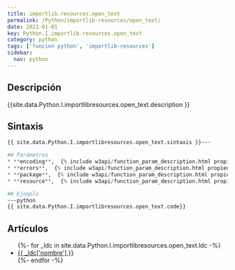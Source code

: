 ```yaml
---
title: importlib.resources.open_text
permalink: /Python/importlib-resources/open_text/
date: 2021-01-01
key: Python.I.importlib.resources.open_text
category: python
tags: ['funcion python', 'importlib-resources']
sidebar: 
  nav: python
---
```


## Descripción
{{site.data.Python.I.importlibresources.open_text.description }}

## Sintaxis
~~~python
{{ site.data.Python.I.importlibresources.open_text.sintaxis }}~~~

## Parámetros
* **encoding**,  {% include w3api/function_param_description.html propiedad=site.data.Python.I.importlib.resources.open_text valor="encoding" %}
* **errors**,  {% include w3api/function_param_description.html propiedad=site.data.Python.I.importlib.resources.open_text valor="errors" %}
* **package**,  {% include w3api/function_param_description.html propiedad=site.data.Python.I.importlib.resources.open_text valor="package" %}
* **resource**,  {% include w3api/function_param_description.html propiedad=site.data.Python.I.importlib.resources.open_text valor="resource" %}

## Ejemplo
~~~python
{{ site.data.Python.I.importlibresources.open_text.code}}
~~~

## Artículos
<ul>
{%- for _ldc in site.data.Python.I.importlibresources.open_text.ldc -%}
   <li>
       <a href="{{_ldc['url'] }}">{{ _ldc['nombre'] }}</a>
   </li>
{%- endfor -%}
</ul>
